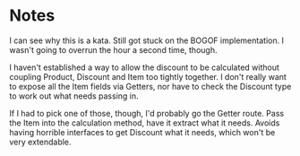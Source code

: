 # Notes

I can see why this is a kata. Still got stuck on the BOGOF implementation. I wasn't going to overrun the hour a second time, though.

I haven't established a way to allow the discount to be calculated without coupling Product, Discount and Item too tightly together. I don't really want to expose all the Item fields via Getters, nor have to check the Discount type to work out what needs passing in.

If I had to pick one of those, though, I'd probably go the Getter route. Pass the Item into the calculation method, have it extract what it needs. Avoids having horrible interfaces to get Discount what it needs, which won't be very extendable. 